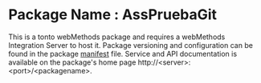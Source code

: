 # Package Name : AssPruebaGit
This is a tonto webMethods package and requires a webMethods Integration Server to host it. Package versioning and configuration can be found in the package [manifest](./AssPruebaGit/manifest.v3) file. Service and API documentation is available on the package's home page http://&lt;server&gt;:&lt;port&gt;/&lt;packagename>.
